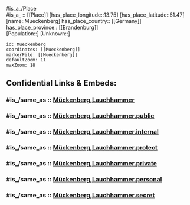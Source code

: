 ﻿---
confidential: public
isDeleted: false
location:
- 51.47
- 13.75
mapmarker: city
mapzoom:
- 7
- 12
SpocWebEntityId: 32648
tags:
- geo/City
type: City
---

#is_a_/Place  
#is_a_ :: [[Place]] 
[has_place_longitude::13.75] 
[has_place_latitude::51.47] 
[name::Mueckenberg] 
has_place_country:: [[Germany]]  
has_place_province:: [[Brandenburg]]  
[Population::] 
[Unknown::] 


```leaflet
id: Mueckenberg
coordinates: [[Mueckenberg]] 
markerFile: [[Mueckenberg]] 
defaultZoom: 11 
maxZoom: 18
```


## Confidential Links & Embeds: 

### #is_/same_as :: [Mückenberg,Lauchhammer](/_Standards/Earth/Continent/Europe/Europe~Central/Germany/Germany~East/Brandenburg/counties~Brandenburg/Oberspreewald-Lausitz/cities~Oberspreewald/Lauchhammer/Mückenberg,Lauchhammer.md) 

### #is_/same_as :: [Mückenberg,Lauchhammer.public](/_public/Earth/Continent/Europe/Europe~Central/Germany/Germany~East/Brandenburg/counties~Brandenburg/Oberspreewald-Lausitz/cities~Oberspreewald/Lauchhammer/Mückenberg,Lauchhammer.public.md) 

### #is_/same_as :: [Mückenberg,Lauchhammer.internal](/_internal/Earth/Continent/Europe/Europe~Central/Germany/Germany~East/Brandenburg/counties~Brandenburg/Oberspreewald-Lausitz/cities~Oberspreewald/Lauchhammer/Mückenberg,Lauchhammer.internal.md) 

### #is_/same_as :: [Mückenberg,Lauchhammer.protect](/_protect/Earth/Continent/Europe/Europe~Central/Germany/Germany~East/Brandenburg/counties~Brandenburg/Oberspreewald-Lausitz/cities~Oberspreewald/Lauchhammer/Mückenberg,Lauchhammer.protect.md) 

### #is_/same_as :: [Mückenberg,Lauchhammer.private](/_private/Earth/Continent/Europe/Europe~Central/Germany/Germany~East/Brandenburg/counties~Brandenburg/Oberspreewald-Lausitz/cities~Oberspreewald/Lauchhammer/Mückenberg,Lauchhammer.private.md) 

### #is_/same_as :: [Mückenberg,Lauchhammer.personal](/_personal/Earth/Continent/Europe/Europe~Central/Germany/Germany~East/Brandenburg/counties~Brandenburg/Oberspreewald-Lausitz/cities~Oberspreewald/Lauchhammer/Mückenberg,Lauchhammer.personal.md) 

### #is_/same_as :: [Mückenberg,Lauchhammer.secret](/_secret/Earth/Continent/Europe/Europe~Central/Germany/Germany~East/Brandenburg/counties~Brandenburg/Oberspreewald-Lausitz/cities~Oberspreewald/Lauchhammer/Mückenberg,Lauchhammer.secret.md)


